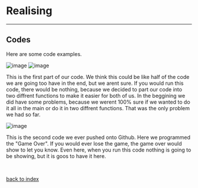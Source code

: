 # Realising 

<hr>

## Codes

<p> Here are some code examples. </p>

![image](https://github.com/Fabiano2007/TicTacToe-Project/assets/142780434/85b285e4-6777-40ec-bfe3-f2029f2934a9)
![image](https://github.com/Fabiano2007/TicTacToe-Project/assets/142780434/c2023a89-b40d-412a-afa5-0ccb22101d77)
<p>This is the first part of our code. We think this could be like half of the code we are going too have in the end, but we arent sure. If you would run this code, there would be nothing,
  because we decided to part our code into two diffrent functions to make it easier for both of us. In the beggining we did have some problems, because we werent 100% sure if we wanted to do it all in the main or do it in two diffrent functions.
  That was the only problem we had so far.</p>


  ![image](https://github.com/Fabiano2007/TicTacToe-Project/assets/142780434/28671e2b-81b8-449e-836a-3b36dbe5b8d7)
<p>This is the second code we ever pushed onto Github. Here we programmed the "Game Over". If you would ever lose the game, the game over would show to let you know. 
  Even here, when you run this code nothing is going to be showing, but it is goos to have it here. </p> 

  <br>

  [back to index](README.md)

